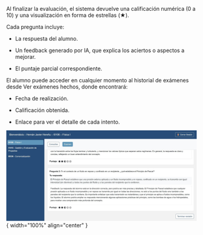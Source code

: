 Al finalizar la evaluación, el sistema devuelve una calificación numérica (0 a 10) y una visualización en forma de estrellas (★).  

Cada pregunta incluye:  

- La respuesta del alumno.  

- Un feedback generado por IA, que explica los aciertos o aspectos a mejorar.  

- El puntaje parcial correspondiente.

El alumno puede acceder en cualquier momento al historial de exámenes desde Ver exámenes hechos, donde encontrará:  

- Fecha de realización.  

- Calificación obtenida.  

- Enlace para ver el detalle de cada intento.  

![Alumno-8](img/Alumno-8.jpg){ width="100%" align="center" }
